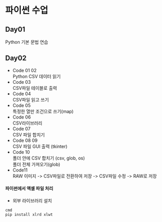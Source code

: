 # 파이썬 수업

## Day01

Python 기본 문법 연습

## Day02
* Code 01 02  
Python CSV 데이터 읽기  
* Code 03  
CSV파일 테이블로 출력  
* Code 04  
CSV파일 읽고 쓰기  
* Code 05  
특정한 열만 조건으로 쓰기(map)  
* Code 06  
CSV라이브러리  
* Code 07  
CSV 파일 합치기  
* Code 08 09  
CSV 파일 GUI 출력 (tkinter)  
* Code 10  
폴더 안에 CSV 합치기 (csv, glob, os)  
폴더 전체 가져오기(glob)  
* Code11  
RAW 이미지 -> CSV파일로 전환하여 저장 -> CSV파일 수정 -> RAW로 저장  
#### 파이썬에서 액셀 파일 처리
* 외부 라이브러리 설치  
```
cmd  
pip install xlrd xlwt  
```



